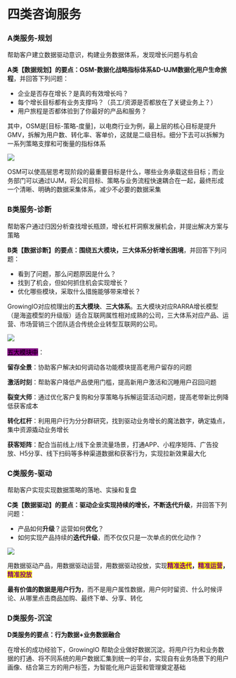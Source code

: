 # 四类咨询服务

### A类服务-规划

帮助客户建立数据驱动意识，构建业务数据体系，发现增长问题与机会

**A类【数据规划】的要点：OSM-数据化战略指标体系\&D-UJM数据化用户生命旅程**，并回答下列问题：

* 企业是否存在增长？是真的有效增长吗？
* 每个增长目标都有业务支撑吗？（员工/资源是否都放在了关键业务上？）
* 用户旅程是否都体验到了你最好的产品和服务？

其中，OSM是\[目标-策略-度量]，以电商行业为例，最上层的核心目标是提升GMV，拆解为用户数、转化率、客单价，这就是二级目标。细分下去可以拆解为一系列策略支撑和可衡量的指标体系

![](https://gitee.com/sanjinfat/tupian/raw/master/img/1573796576109.jpg)

OSM可以使高层思考现阶段的最重要目标是什么，哪些业务承载这些目标；而业务部门可以通过UJM，将公司目标、策略与业务流程快速耦合在一起，最终形成一个清晰、明确的数据采集体系，减少不必要的数据采集

### **B类服务-诊断**

帮助客户通过归因分析查找增长瓶颈，增长杠杆洞察发展机会，并提出解决方案与策略

**B类【数据诊断】的要点：围绕五大模块，三大体系分析增长困境**，并回答下列问题：

* 看到了问题，那么问题原因是什么？
* 找到了机会，但如何抓住机会实现增长？
* 优化哪些模块，采取什么措施能够带来增长？

GrowingIO对应梳理出的**五大模块**、**三大体系**。五大模块对应RARRA增长模型（是海盗模型的升级版）适合互联网属性相对成熟的公司，三大体系对应产品、运营、市场营销三个团队适合传统企业转型互联网的公司。

![](https://gitee.com/sanjinfat/tupian/raw/master/img/1573796571244.jpg)

<mark style="background-color:purple;">五大模块中</mark>：

**留存全景**：协助客户解决如何调动各功能模块提高老用户留存的问题

**激活时刻**：帮助客户降低产品使用门槛，提高新用户激活和沉睡用户召回问题

**裂变大师**：通过优化客户复购和分享策略与拆解运营活动问题，提高老带新比例降低获客成本

**转化杠杆**：利用用户行为分分群研究，找到驱动业务增长的魔法数字，确定撬点，集中资源撬动业务增长

**获客矩阵**：配合当前线上/线下全景流量场景，打通APP、小程序矩阵、广告投放、H5分享、线下扫码等多种渠道数据和获客行为，实现拉新效果最大化

### **C类服务-驱动**

帮助客户实现实现数据策略的落地、实操和复盘

**C类【数据驱动】的要点：驱动企业实现持续的增长，不断迭代升级**，并回答下列问题：

* 产品如何**升级**？运营如何**优化**？
* 如何实现产品持续的**迭代升级**，而不仅仅只是一次单点的优化动作？

![](https://gitee.com/sanjinfat/tupian/raw/master/img/1573796574571.jpg)

用数据驱动产品，用数据驱动运营，用数据驱动投放，实现<mark style="color:purple;">**精准迭代**</mark>**，**<mark style="color:purple;">**精准运营**</mark>**，**<mark style="color:purple;">**精准投放**</mark>

**最有价值的数据是用户行为**，而不是用户属性数据，用户何时留资、什么时候评论、从哪里点击商品加购、最终下单、分享、转化

### **D类服务-沉淀**

**D类服务的要点：行为数据+业务数据融合**

在增长的成功经验下，GrowingIO 帮助企业做好数据沉淀。将用户行为和业务数据的打通、将不同系统的用户数据汇集到统一的平台，实现自有业务场景下的用户画像、结合第三方的用户标签，为智能化用户运营和管理奠定基础
